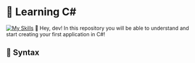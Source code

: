 # 📖 Learning C#
[![My Skills](https://skillicons.dev/icons?i=cs)](https://skillicons.dev) 
👋 Hey, dev! In this repository you will be able to understand and start creating your first application in C#!
## 📝 Syntax


